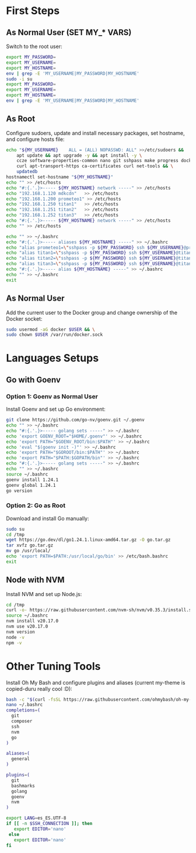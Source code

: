 # First Steps

## As Normal User (SET MY_* VARS)
Switch to the root user:
```sh
export MY_PASSWORD=
export MY_USERNAME=
export MY_HOSTNAME=
env | grep -E 'MY_USERNAME|MY_PASSWORD|MY_HOSTNAME'
sudo -i su
export MY_PASSWORD=
export MY_USERNAME=
export MY_HOSTNAME=
env | grep -E 'MY_USERNAME|MY_PASSWORD|MY_HOSTNAME'
```



## As Root
Configure sudoers, update and install necessary packages, set hostname, and configure hosts file:
```sh
echo "${MY_USERNAME}    ALL = (ALL) NOPASSWD: ALL" >>/etc/sudoers &&
    apt update && apt upgrade -y && apt install -y \
    ccze software-properties-common nano git sshpass make progress docker-compose-v2 docker.io btop \
    curl apt-transport-https ca-certificates curl net-tools && \
    updatedb
hostnamectl set-hostname "${MY_HOSTNAME}"
echo "" >> /etc/hosts
echo "#:{.'.}>----- ${MY_HOSTNAME} network -----" >> /etc/hosts
echo "192.168.1.120 mdkcdn"   >> /etc/hosts
echo "192.168.1.200 prometeo1" >> /etc/hosts
echo "192.168.1.250 titan1"   >> /etc/hosts
echo "192.168.1.251 titan2"   >> /etc/hosts
echo "192.168.1.252 titan3"   >> /etc/hosts
echo "#:{.'.}>----- ${MY_HOSTNAME} network -----" >> /etc/hosts
echo "" >> /etc/hosts

echo "" >> ~/.bashrc
echo "#:{.'.}>----- aliases ${MY_HOSTNAME} -----" >> ~/.bashrc
echo "alias prometeo1=\"sshpass -p ${MY_PASSWORD} ssh ${MY_USERNAME}@prometeo1\"" >> ~/.bashrc
echo "alias titan1=\"sshpass -p ${MY_PASSWORD} ssh ${MY_USERNAME}@titan1\"" >> ~/.bashrc
echo "alias titan2=\"sshpass -p ${MY_PASSWORD} ssh ${MY_USERNAME}@titan2\"" >> ~/.bashrc
echo "alias titan3=\"sshpass -p ${MY_PASSWORD} ssh ${MY_USERNAME}@titan3\"" >> ~/.bashrc
echo "#:{.'.}>----- alias ${MY_HOSTNAME} -----" >> ~/.bashrc
echo "" >> ~/.bashrc
exit
```

## As Normal User
Add the current user to the Docker group and change ownership of the Docker socket:
```sh
sudo usermod -aG docker $USER && \
sudo chown $USER /var/run/docker.sock
```

# Languages Setups

## Go with Goenv
### Option 1: Goenv as Normal User
Install Goenv and set up Go environment:
```sh
git clone https://github.com/go-nv/goenv.git ~/.goenv
echo "" >> ~/.bashrc
echo "#:{.'.}>----- golang sets -----" >> ~/.bashrc
echo 'export GOENV_ROOT="$HOME/.goenv"' >> ~/.bashrc
echo 'export PATH="$GOENV_ROOT/bin:$PATH"' >> ~/.bashrc
echo 'eval "$(goenv init -)"' >> ~/.bashrc
echo 'export PATH="$GOROOT/bin:$PATH"' >> ~/.bashrc
echo 'export PATH="$PATH:$GOPATH/bin"' >> ~/.bashrc
echo "#:{.'.}>----- golang sets -----" >> ~/.bashrc
echo "" >> ~/.bashrc
source ~/.bashrc
goenv install 1.24.1
goenv global 1.24.1
go version
```

### Option 2: Go as Root
Download and install Go manually:
```sh
sudo su
cd /tmp
wget https://go.dev/dl/go1.24.1.linux-amd64.tar.gz -O go.tar.gz
tar xvfz go.tar.gz 
mv go /usr/local/
echo 'export PATH=$PATH:/usr/local/go/bin' >> /etc/bash.bashrc
exit
```

## Node with NVM
Install NVM and set up Node.js:
```sh
cd /tmp
curl -o- https://raw.githubusercontent.com/nvm-sh/nvm/v0.35.3/install.sh | bash
source ~/.bashrc
nvm install v20.17.0
nvm use v20.17.0
nvm version
node -v
npm -v
```

# Other Tuning Tools

Install Oh My Bash and configure plugins and aliases (current my-theme is copied-duru really cool :D):
```sh
bash -c "$(curl -fsSL https://raw.githubusercontent.com/ohmybash/oh-my-bash/master/tools/install.sh)"
nano ~/.bashrc
completions=(
  git
  composer
  ssh
  nvm
  go
)

aliases=(
  general
)

plugins=(
  git
  bashmarks
  golang
  goenv
  nvm
)

export LANG=es_ES.UTF-8
if [[ -n $SSH_CONNECTION ]]; then
   export EDITOR='nano'
 else
   export EDITOR='nano'
fi
```
